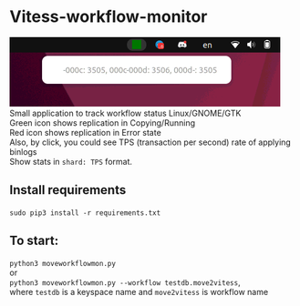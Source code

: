 # Vitess-workflow-monitor  
![demo.png](demo.png)
Small application to track workflow status Linux/GNOME/GTK  
Green icon shows replication in Copying/Running  
Red icon shows replication in Error state  
Also, by click, you could see TPS (transaction per second) rate of applying binlogs  
Show stats in `shard: TPS` format.  
## Install requirements
`sudo pip3 install -r requirements.txt`  
## To start:  
`python3 moveworkflowmon.py`  
or  
`python3 moveworkflowmon.py --workflow testdb.move2vitess`,  
where `testdb` is a keyspace name and `move2vitess` is workflow name